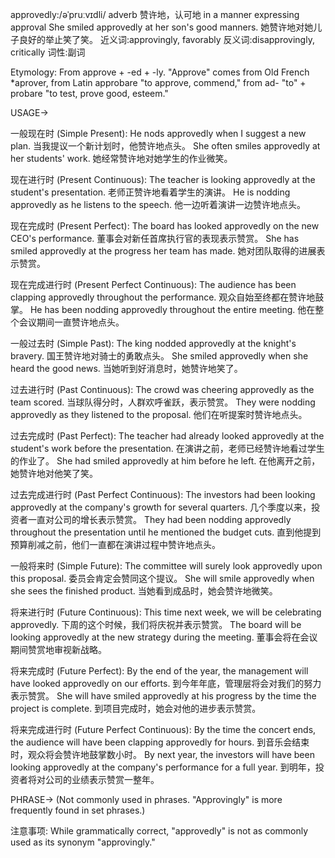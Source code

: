 approvedly:/əˈpruːvɪdli/
adverb
赞许地，认可地
in a manner expressing approval
She smiled approvedly at her son's good manners. 她赞许地对她儿子良好的举止笑了笑。
近义词:approvingly, favorably
反义词:disapprovingly, critically
词性:副词

Etymology:
From approve + -ed + -ly.  "Approve" comes from Old French *aprover, from Latin approbare "to approve, commend," from ad- "to" + probare "to test, prove good, esteem."

USAGE->

一般现在时 (Simple Present):
He nods approvedly when I suggest a new plan. 当我提议一个新计划时，他赞许地点头。
She often smiles approvedly at her students' work. 她经常赞许地对她学生的作业微笑。


现在进行时 (Present Continuous):
The teacher is looking approvedly at the student's presentation. 老师正赞许地看着学生的演讲。
He is nodding approvedly as he listens to the speech. 他一边听着演讲一边赞许地点头。


现在完成时 (Present Perfect):
The board has looked approvedly on the new CEO's performance. 董事会对新任首席执行官的表现表示赞赏。
She has smiled approvedly at the progress her team has made. 她对团队取得的进展表示赞赏。


现在完成进行时 (Present Perfect Continuous):
The audience has been clapping approvedly throughout the performance.  观众自始至终都在赞许地鼓掌。
He has been nodding approvedly throughout the entire meeting. 他在整个会议期间一直赞许地点头。


一般过去时 (Simple Past):
The king nodded approvedly at the knight's bravery. 国王赞许地对骑士的勇敢点头。
She smiled approvedly when she heard the good news. 当她听到好消息时，她赞许地笑了。


过去进行时 (Past Continuous):
The crowd was cheering approvedly as the team scored. 当球队得分时，人群欢呼雀跃，表示赞赏。
They were nodding approvedly as they listened to the proposal. 他们在听提案时赞许地点头。


过去完成时 (Past Perfect):
The teacher had already looked approvedly at the student's work before the presentation. 在演讲之前，老师已经赞许地看过学生的作业了。
She had smiled approvedly at him before he left. 在他离开之前，她赞许地对他笑了笑。


过去完成进行时 (Past Perfect Continuous):
The investors had been looking approvedly at the company's growth for several quarters. 几个季度以来，投资者一直对公司的增长表示赞赏。
They had been nodding approvedly throughout the presentation until he mentioned the budget cuts.  直到他提到预算削减之前，他们一直都在演讲过程中赞许地点头。


一般将来时 (Simple Future):
The committee will surely look approvedly upon this proposal. 委员会肯定会赞同这个提议。
She will smile approvedly when she sees the finished product. 当她看到成品时，她会赞许地微笑。


将来进行时 (Future Continuous):
This time next week, we will be celebrating approvedly. 下周的这个时候，我们将庆祝并表示赞赏。
The board will be looking approvedly at the new strategy during the meeting. 董事会将在会议期间赞赏地审视新战略。


将来完成时 (Future Perfect):
By the end of the year, the management will have looked approvedly on our efforts. 到今年年底，管理层将会对我们的努力表示赞赏。
She will have smiled approvedly at his progress by the time the project is complete. 到项目完成时，她会对他的进步表示赞赏。


将来完成进行时 (Future Perfect Continuous):
By the time the concert ends, the audience will have been clapping approvedly for hours. 到音乐会结束时，观众将会赞许地鼓掌数小时。
By next year, the investors will have been looking approvedly at the company's performance for a full year. 到明年，投资者将对公司的业绩表示赞赏一整年。


PHRASE->
(Not commonly used in phrases.  "Approvingly" is more frequently found in set phrases.)

注意事项:
While grammatically correct, "approvedly" is not as commonly used as its synonym "approvingly."
